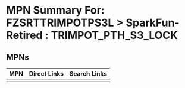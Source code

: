 



# MPN Summary For: FZSRTTRIMPOTPS3L > SparkFun-Retired : TRIMPOT_PTH_S3_LOCK

## MPNs
  

|MPN|Direct Links|Search Links|
| :--- | :--- | :--- |
||||
